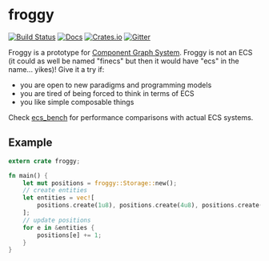 # froggy
[![Build Status](https://travis-ci.org/kvark/froggy.svg?branch=master)](https://travis-ci.org/kvark/froggy)
[![Docs](https://docs.rs/froggy/badge.svg)](https://docs.rs/froggy)
[![Crates.io](https://img.shields.io/crates/v/froggy.svg?maxAge=2592000)](https://crates.io/crates/froggy)
[![Gitter](https://badges.gitter.im/kvark/froggy.svg)](https://gitter.im/almost-ecs/Lobby?utm_source=badge&utm_medium=badge&utm_campaign=pr-badge)

Froggy is a prototype for [Component Graph System](https://github.com/kvark/froggy/wiki/Component-Graph-System). Froggy is not an ECS (it could as well be named "finecs" but then it would have "ecs" in the name... yikes)! Give it a try if:
  - you are open to new paradigms and programming models
  - you are tired of being forced to think in terms of ECS
  - you like simple composable things

Check [ecs_bench](https://github.com/lschmierer/ecs_bench) for performance comparisons with actual ECS systems.

## Example

```rust
extern crate froggy;

fn main() {
    let mut positions = froggy::Storage::new();
    // create entities
    let entities = vec![
        positions.create(1u8), positions.create(4u8), positions.create(9u8)
    ];
    // update positions
    for e in &entities {
        positions[e] += 1;
    }
}
```
